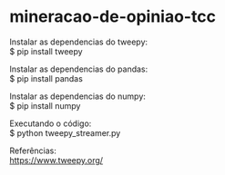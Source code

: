 # mineracao-de-opiniao-tcc

Instalar as dependencias do tweepy: <br>
$ pip install tweepy <br>

Instalar as dependencias do pandas: <br>
$ pip install pandas <br>

Instalar as dependencias do numpy: <br>
$ pip install numpy <br>

Executando o código: <br>
$ python tweepy_streamer.py <br>

Referências: <br>
https://www.tweepy.org/ <br>